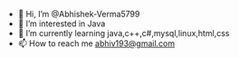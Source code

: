 - 👋 Hi, I’m @Abhishek-Verma5799
- 👀 I’m interested in Java
- 🌱 I’m currently learning java,c++,c#,mysql,linux,html,css
- 📫 How to reach me abhiv193@gmail.com


<!---
Abhishek-Verma5799/Abhishek-Verma5799 is a ✨ special ✨ repository because its `README.md` (this file) appears on your GitHub profile.
You can click the Preview link to take a look at your changes.
--->
